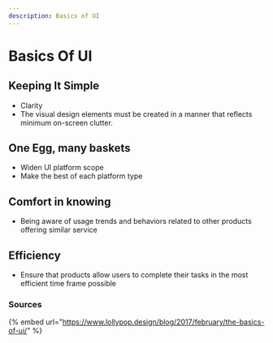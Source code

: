 ```yaml
---
description: Basics of UI
---
```


# Basics Of UI

## Keeping It Simple

* Clarity
* The visual design elements must be created in a manner that reflects minimum on-screen clutter.

## One Egg, many baskets

* Widen UI platform scope
* Make the best of each platform type

## Comfort in knowing

* Being aware of usage trends and behaviors related to other products offering similar service



## Efficiency

* Ensure that products allow users to complete their tasks in the most efficient time frame possible



### Sources

{% embed url="https://www.lollypop.design/blog/2017/february/the-basics-of-ui/" %}



